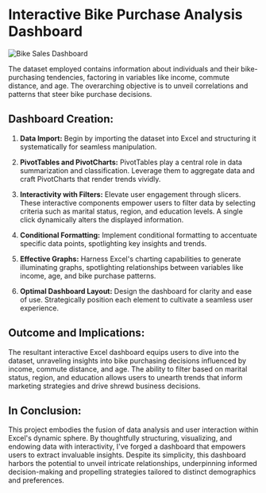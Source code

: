 # Interactive Bike Purchase Analysis Dashboard

![Bike Sales Dashboard](https://github.com/koyel-cy/Bike-Sales-Dashboard/assets/64901152/f4fa7aa3-08a5-4131-924d-6f7cce285509)


 The dataset employed contains information about individuals and their bike-purchasing tendencies, factoring in variables like income, commute distance, and age. The overarching objective is to unveil correlations and patterns that steer bike purchase decisions.

## Dashboard Creation:

1. **Data Import:** Begin by importing the dataset into Excel and structuring it systematically for seamless manipulation.

2. **PivotTables and PivotCharts:** PivotTables play a central role in data summarization and classification. Leverage them to aggregate data and craft PivotCharts that render trends vividly.

3. **Interactivity with Filters:** Elevate user engagement through slicers. These interactive components empower users to filter data by selecting criteria such as marital status, region, and education levels. A single click dynamically alters the displayed information.

4. **Conditional Formatting:** Implement conditional formatting to accentuate specific data points, spotlighting key insights and trends.

5. **Effective Graphs:** Harness Excel's charting capabilities to generate illuminating graphs, spotlighting relationships between variables like income, age, and bike purchase patterns.

6. **Optimal Dashboard Layout:** Design the dashboard for clarity and ease of use. Strategically position each element to cultivate a seamless user experience.

## Outcome and Implications:

The resultant interactive Excel dashboard equips users to dive into the dataset, unraveling insights into bike purchasing decisions influenced by income, commute distance, and age. The ability to filter based on marital status, region, and education allows users to unearth trends that inform marketing strategies and drive shrewd business decisions.

## In Conclusion:

This project embodies the fusion of data analysis and user interaction within Excel's dynamic sphere. By thoughtfully structuring, visualizing, and endowing data with interactivity, I've forged a dashboard that empowers users to extract invaluable insights. Despite its simplicity, this dashboard harbors the potential to unveil intricate relationships, underpinning informed decision-making and propelling strategies tailored to distinct demographics and preferences.
